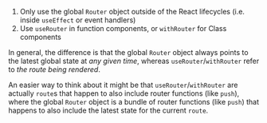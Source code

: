 1. Only use the global `Router` object outside of the React lifecycles (i.e. inside `useEffect` or event handlers)
2. Use `useRouter` in function components, or `withRouter` for Class components
    
In general, the difference is that the global `Router` object always points to the latest global state at _any given time_, whereas `useRouter`/`withRouter` refer to _the route being rendered_.

An easier way to think about it might be that `useRouter`/`withRouter` are actually `route`s that happen to also include router functions (like `push`), where the global `Router` object is a bundle of router functions (like `push`) that happens to also include the latest state for the current `route`.